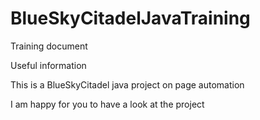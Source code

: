 # BlueSkyCitadelJavaTraining
Training document

Useful information

This is a BlueSkyCitadel java project on page automation

I am happy for you to have a look at the project

